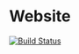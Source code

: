 # Website

[![Build Status](http://github.dronehippie.de/api/badges/webhippie/website/status.svg)](http://github.dronehippie.de/webhippie/website)
